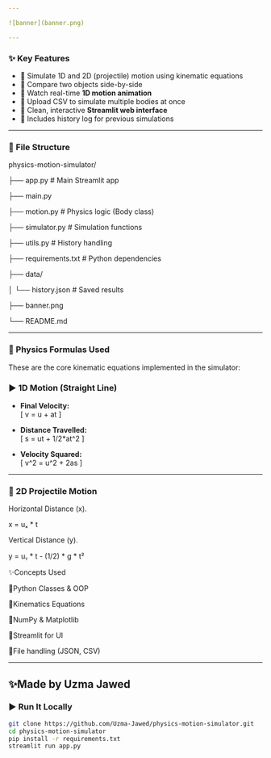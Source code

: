 ```yaml
---

![banner](banner.png)

---
```


### ✨ Key Features

- 🔸 Simulate 1D and 2D (projectile) motion using kinematic equations
- 🔸 Compare two objects side-by-side
- 🔸 Watch real-time **1D motion animation**
- 🔸 Upload CSV to simulate multiple bodies at once
- 🔸 Clean, interactive **Streamlit web interface**
- 🔸 Includes history log for previous simulations

---

### 📂 File Structure

physics-motion-simulator/

├── app.py # Main Streamlit app

├── main.py

├── motion.py # Physics logic (Body class)

├── simulator.py # Simulation functions

├── utils.py # History handling

├── requirements.txt # Python dependencies

├── data/

│ └── history.json # Saved results

├── banner.png

└── README.md

---

### 📐 Physics Formulas Used

These are the core kinematic equations implemented in the simulator:

### ▶️ 1D Motion (Straight Line)

- **Final Velocity:**  
  \[ v = u + at \]

- **Distance Travelled:**  
  \[ s = ut + 1/2*at^2 \]

- **Velocity Squared:**  
  \[ v^2 = u^2 + 2as \]

---

### 🏹 2D Projectile Motion

Horizontal Distance (x). 

x = uₓ * t

Vertical Distance (y). 

y = uᵧ * t - (1/2) * g * t²


✨Concepts Used

🔸Python Classes & OOP

🔸Kinematics Equations

🔸NumPy & Matplotlib

🔸Streamlit for UI

🔸File handling (JSON, CSV)
___

✨Made by Uzma Jawed
---

### ▶️ Run It Locally

```bash
git clone https://github.com/Uzma-Jawed/physics-motion-simulator.git
cd physics-motion-simulator
pip install -r requirements.txt
streamlit run app.py
